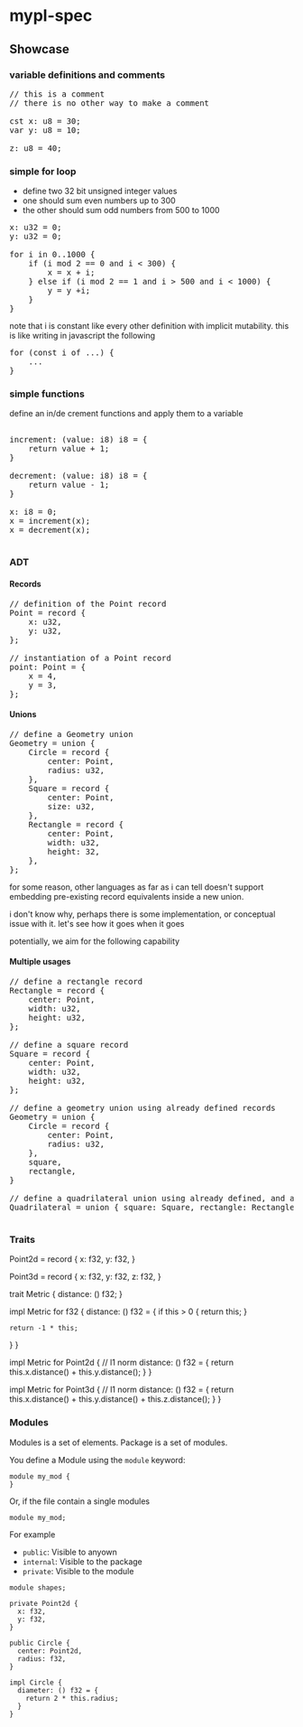 # mypl-spec

## Showcase

### variable definitions and comments

<pre>
// this is a comment
// there is no other way to make a comment

cst x: u8 = 30;
var y: u8 = 10;

z: u8 = 40;
</pre>


### simple for loop

- define two 32 bit unsigned integer values
- one should sum even numbers up to 300
- the other should sum odd numbers from 500 to 1000

<pre>
x: u32 = 0;
y: u32 = 0;

for i in 0..1000 {
    if (i mod 2 == 0 and i < 300) {
        x = x + i;
    } else if (i mod 2 == 1 and i > 500 and i < 1000) {
        y = y +i;
    }
}
</pre>

note that i is constant like every other definition with implicit mutability. this is like writing in javascript the following

<pre>
for (const i of ...) {
    ...
}
</pre>

### simple functions

define an in/de crement functions and apply them to a variable

<pre>

increment: (value: i8) i8 = {
    return value + 1;
}

decrement: (value: i8) i8 = {
    return value - 1;
}

x: i8 = 0;
x = increment(x);
x = decrement(x);

</pre>

### ADT

#### Records

<pre>
// definition of the Point record
Point = record {
    x: u32,
    y: u32,
};

// instantiation of a Point record
point: Point = {
    x = 4,
    y = 3,
};
</pre>

#### Unions

<pre>
// define a Geometry union
Geometry = union {
    Circle = record {
        center: Point,
        radius: u32,
    },
    Square = record {
        center: Point,
        size: u32,
    },
    Rectangle = record {
        center: Point,
        width: u32,
        height: 32,
    },
};
</pre>

for some reason, other languages as far as i can tell doesn't support embedding pre-existing record equivalents inside a new union.

i don't know why, perhaps there is some implementation, or conceptual issue with it. let's see how it goes when it goes

potentially, we aim for the following capability

#### Multiple usages

<pre>
// define a rectangle record
Rectangle = record {
    center: Point,
    width: u32,
    height: u32,
};

// define a square record
Square = record {
    center: Point,
    width: u32,
    height: u32,
};

// define a geometry union using already defined records
Geometry = union {
    Circle = record {
        center: Point,
        radius: u32,
    },
    square,
    rectangle,
}

// define a quadrilateral union using already defined, and already used in other union records
Quadrilateral = union { square: Square, rectangle: Rectangle };

</pre>

### Traits 

Point2d = record {
    x: f32,
    y: f32,
}

Point3d = record {
    x: f32,
    y: f32,
    z: f32,
}

trait Metric {
  distance: () f32;
}

impl Metric for f32 {
  distance: () f32 = {
    if this > 0 {
      return this;
    }

    return -1 * this;
  }
}

impl Metric for Point2d {
  // l1 norm
  distance: () f32 = {
    return this.x.distance() + this.y.distance();
  }
}

impl Metric for Point3d {
  // l1 norm
  distance: () f32 = {
    return this.x.distance() + this.y.distance() + this.z.distance();
  }
}

### Modules

Modules is a set of elements.
Package is a set of modules.

You define a Module using the `module` keyword:

```
module my_mod {
}
```

Or, if the file contain a single modules

```
module my_mod;
```

For example


- `public`: Visible to anyown
- `internal`: Visible to the package
- `private`: Visible to the module

```
module shapes;

private Point2d {
  x: f32,
  y: f32,
}

public Circle {
  center: Point2d,
  radius: f32,
}

impl Circle {
  diameter: () f32 = {
    return 2 * this.radius;
  }
}
```


